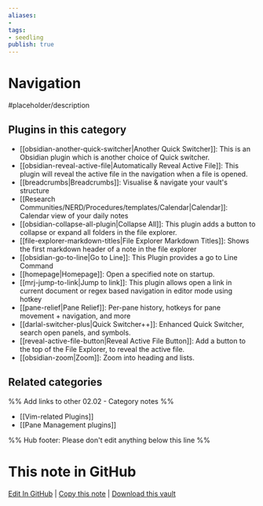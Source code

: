 ```yaml
---
aliases:
- 
tags: 
- seedling 
publish: true
---
```



# Navigation

#placeholder/description

## Plugins in this category

- [[obsidian-another-quick-switcher|Another Quick Switcher]]: This is an Obsidian plugin which is another choice of Quick switcher.
- [[obsidian-reveal-active-file|Automatically Reveal Active File]]: This plugin will reveal the active file in the navigation when a file is opened.
- [[breadcrumbs|Breadcrumbs]]: Visualise & navigate your vault's structure
- [[Research Communities/NERD/Procedures/templates/Calendar|Calendar]]: Calendar view of your daily notes
- [[obsidian-collapse-all-plugin|Collapse All]]: This plugin adds a button to collapse or expand all folders in the file explorer.
- [[file-explorer-markdown-titles|File Explorer Markdown Titles]]: Shows the first markdown header of a note in the file explorer
- [[obsidian-go-to-line|Go to Line]]: This Plugin provides a go to Line Command
- [[homepage|Homepage]]: Open a specified note on startup.
- [[mrj-jump-to-link|Jump to link]]: This plugin allows open a link in current document or regex based navigation in editor mode using hotkey
- [[pane-relief|Pane Relief]]: Per-pane history, hotkeys for pane movement + navigation, and more
- [[darlal-switcher-plus|Quick Switcher++]]: Enhanced Quick Switcher, search open panels, and symbols.
- [[reveal-active-file-button|Reveal Active File Button]]: Add a button to the top of the File Explorer, to reveal the active file.
- [[obsidian-zoom|Zoom]]: Zoom into heading and lists.

## Related categories

%% Add links to other 02.02 - Category notes %%

- [[Vim-related Plugins]]
- [[Pane Management plugins]]

%% Hub footer: Please don't edit anything below this line %%

# This note in GitHub

<span class="git-footer">[Edit In GitHub](https://github.dev/obsidian-community/obsidian-hub/blob/main/02%20-%20Community%20Expansions/02.01%20Plugins%20by%20Category/Plugins%20to%20navigate%20notes.md "git-hub-edit-note") | [Copy this note](https://raw.githubusercontent.com/obsidian-community/obsidian-hub/main/02%20-%20Community%20Expansions/02.01%20Plugins%20by%20Category/Plugins%20to%20navigate%20notes.md "git-hub-copy-note") | [Download this vault](https://github.com/obsidian-community/obsidian-hub/archive/refs/heads/main.zip "git-hub-download-vault") </span>
